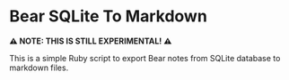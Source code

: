 # Bear SQLite To Markdown

**⚠️ NOTE: THIS IS STILL EXPERIMENTAL! ⚠**

This is a simple Ruby script to export Bear notes from SQLite database to markdown files.

